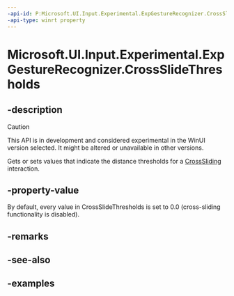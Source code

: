 ```yaml
---
-api-id: P:Microsoft.UI.Input.Experimental.ExpGestureRecognizer.CrossSlideThresholds
-api-type: winrt property
---
```


# Microsoft.UI.Input.Experimental.ExpGestureRecognizer.CrossSlideThresholds

<!--
public Windows.UI.Input.CrossSlideThresholds CrossSlideThresholds { get; set; }
-->

## -description

> [!CAUTION]
> This API is in development and considered experimental in the WinUI version selected. It might be altered or unavailable in other versions.

Gets or sets values that indicate the distance thresholds for a [CrossSliding](gesturerecognizer_crosssliding.md) interaction.

## -property-value

By default, every value in CrossSlideThresholds is set to 0.0 (cross-sliding functionality is disabled).

## -remarks

## -see-also

## -examples
